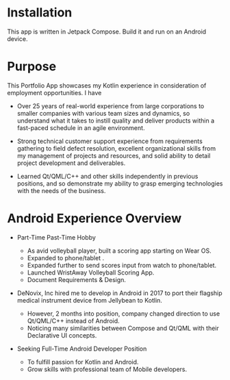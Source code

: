 # Installation
This app is written in Jetpack Compose. Build it and run on an Android device.

# Purpose
This Portfolio App showcases my Kotlin experience in consideration of employment opportunities. I have

* Over 25 years of real-world experience from large corporations to smaller companies with various team sizes and dynamics, so understand what it takes to instill quality and deliver products within a fast-paced schedule in an agile environment. 

* Strong technical customer support experience from requirements gathering to field defect resolution, excellent organizational skills from my management of projects and resources, and solid ability to detail project development and deliverables. 

* Learned Qt/QML/C++ and other skills independently in previous positions, and so demonstrate my ability to grasp emerging technologies with the needs of the business. 

# Android Experience Overview
* Part-Time Past-Time Hobby
  * As avid volleyball player, built a scoring app starting on Wear OS.
  * Expanded to phone/tablet .
  * Expanded further to send scores input from watch to phone/tablet.
  * Launched WristAway Volleyball Scoring App. 
  * Document Requirements & Design.

* DeNovix, Inc hired me to develop in Android in 2017 to port their flagship medical instrument device from Jellybean to Kotlin.
  * However, 2 months into position, company changed direction to use Qt/QML/C++ instead of Android.
  * Noticing many similarities between Compose and Qt/QML with their Declarative UI concepts.

* Seeking Full-Time Android Developer Position
  * To fulfill passion for Kotlin and Android. 
  * Grow skills with professional team of Mobile developers. 
